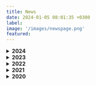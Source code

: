 ```yaml
---
title: News
date: 2024-01-05 08:01:35 +0300
label: 
image: '/images/newspage.png'
featured:
---
```

<details>
  <summary><strong>2024</strong></summary>
February 2024 - We published “SLIDE: Significant Latent factor Interaction Discovery and Exploration across biological domains” in Nature Methods.

</details>
<details>
  <summary><strong>2023</strong></summary>
December 2023 - We published “From bench to bedside via bytes: multi-omic immunoprofiling and integration using machine learning and network approaches” in Human Vaccines and Immunotherapeutics.

December 2023 - We contributed to “PRMT blockade induces defective DNA replication stress response and synergizes with PARP inhibition”, which was published in Cell Reports Medicine.

November 2023 - We contributed to “SARS-CoV2 mRNA vaccines induce greater complement activation and decreased viremia and Nef antibodies in men with HIV-1”, which was published in The Journal of Infectious Diseases.

October 2023 - Jishnu gave an invited talk at BMES 2023 on, "Elucidating humoral profiles associated with Schistosomiasis pathogenesis using interpretable machine learning".

October 2023 - Jishnu gave an invited talk at BMES 2023 on, "Significant latent factor interaction discovery and exploration across biological domains".

August 2023 - We published “Cell Type-Specific Biomarkers of Systemic Sclerosis Disease Severity Capture Cell-Intrinsic and Cell-Extrinsic Circuits” in Arthritis & Rheumatology.

August 2023 - We contributed to “Stability and heterogeneity in the antimicrobiota reactivity of human milk-derived immunoglobulin A”, which got published in the Journal of Experimental Medicine.

July 2023 - We contributed to “The gut protist Tritrichomonas arnold restrains virus-mediated loss of oral tolerance by modulating dietary antigen-presenting dendritic cells”, which got published in Immunity.

June 2023 - We published “Antibodies targeting conserved non-canonical antigens and endemic coronaviruses associate with favorable outcomes in severe COVID-19" in Cell Reports.

May 2023 - Jishnu gave an invited talk at FASEB Autoimmunity 2023 on, "Multi-dimensional integration of protein interactomes with genomic and molecular data discover distinct RA endotypes".

March 2023 - Jishnu gave an invited talk at Cold Spring Harbor Laboratory Network Biology Meeting 2023 on "Uncovering immunomodulatory molecular phenotypes in infectious disease using networks".

April 2023 - Jishnu gave an invited talk at Cold Spring Harbor Laboratory Systems Immunology Meeting 2023 on "Multi-dimensional integration of protein interactomes with genomic and molecular data discovers distinct RA endotypes".

April 2023 - We contributed to “Antibodies against the Ebola virus soluble glycoprotein are associated with long-term vaccine-mediated protection of non-human primates”, which got published in the Cell Reports.

February 2023 - We contributed to “High-dimensional proteomics identifies organ injury patterns associated with outcomes in human trauma”, which got published in the The Journal of Trauma and Acute Care Surgery.

</details>
<details>
  <summary><strong>2022</strong></summary>
October 2022 - Jishnu is a Co-I at Systemic Sclerosis Center for Research and Translation which provides machine learning and network systems expertise to investigators working on SSc, SSc-ILD and SSc-PAH.

October 2022 - Jishnu is a Co-I on the U01 Grant funded to characterize cell-intrinsic and cell-extrinsic signaling circuits in ocular disorders.

September 2022 - Jishnu gave an invited talk at the Banff-CST Joint Transplant and Pathology Summit titled “Machine learning in clinical decision making in transplant biology”.

August 2022 - We published A supervised take on dimensionality reduction via hybrid subset selection in Patterns.

August 2022 - Jishnu gave a talk at International Workshop on Scleroderma 2022 in Boston.

July 2022 - Jishnu was invited to give a talk at ISMB 2022 on the topic “A network-based approach to identify expression modules underlying rejection in pediatric liver transplantation”.

July 2022 - Scleroderma CDMRO Award was given to Jishnu (role: Co-I).

July 2022 - The Philadelphia Enquirer covered our very recent publication on COVID-19.

July 2022 - Our work got covered in Pittsburgh's Action 4 News "4 Your Health: Studying COVID-19 antibody patterns".

July 2022 - Jishnu becomes a co-Director for the Systems Immunology Core (funded by NIAMS P50) which will perform machine learning and network systems analyses on multi-modal datasets in the context of SSc.

June 2022 - Our paper Multi-Omic Admission-Based Prognostic Biomarkers Identified by Machine Learning Algorithms Predict Patient Recovery and 30-Day Survival in Trauma Patients got accepted in Metabolites

June 2022 - Our paper High Dimensional Multi-omics Reveals Unique Characteristics of Early Plasma Administration in Polytrauma Patients with TBI got accepted in Annals of Surgery

June 2022 - We published Antibodies targeting conserved non-canonical antigens and endemic coronaviruses associated with favorable outcomes in severe COVID-19 in Cell Press.

May 2022 - We found out that our NIAID Flu Systems Vaccinology R01 (Role: MPI, other PIs: Alcorn, Singh, Zimmerman) will be funded.

May 2022 - We participated in a Pitt-Case Western CFAR application that was funded by NIAID Rustbelt (Role: c-I).

May 2022 - We contributed to Autoreactive CD8+ T cells are restrained by an exhaustion-like program that is maintained by LAG3 which got published in the Nature Immunology.

April 2022 - Our CIHR grant (Role: co-I, PI: Konvalinka) was funded).

April 2022 - We published a manuscript in Cell Reports Medicine demonstrating how integrating bulk RNA-seq data with protein networks can uncover signatures underlying rejection in pediatric liver transplantation.

March 2022 - Our DoD grant (Role: co-I, PIs: Lafyatis and Singh) looking at multi-omic signatures of scleroderma disease severity was funded.

March 2022 - Our Essential Regression manuscript was published in Patterns.

</details>
<details>
  <summary><strong>2021</strong></summary>
September 2021 - A NIAID R01 we participated in (Role: co-I, PIs: Rinaldo and Mailliard) looking at COVID-19 vaccine responses in HIV individuals was funded.

September 2021 - We received a 5-year NHGRI U01 1U01HG012041-01 (Role: MPI, Other PIs: Singh, Sahni)- Link on NIH Reporter.

August 2021 - We received a 5-year NIAID New Innovator DP2 Award 1DP2AI164325-01 (Role: PI)- Link on NIH Reporter.

June 2021 - An NIDDK dkNET New Investigator Pilot Program in Bioinformatics grant that we participated in has been funded (Role: co-I, PI: Joglekar).

June 2021 - We contributed to Mechanisms of impaired lung development and ciliation in Mannosidase-1-alpha-2 (Man1a2) mutants in Frontiers in Physiology.

April 2021 - Jishnu gave a talk at the 2021 Cold Spring Harbor Systems Immunology Meeting.

April 2021 - A Department of Defense Idea Development Award grant that we participated in has been funded (Role: co-I, PI: Lafyatis).

March 2021 - Jishnu gave a talk at the 2021 Cold Spring Harbor Networks Meeting.

</details>
<details>
  <summary><strong>2020</strong></summary>
October 2020 - We published Mining for humoral correlates of HIV control and latent reservoir size in PLoS pathogens.

September 2020 - We contributed to Extracellular Matrix Injury of Kidney Allografts in Antibody-Mediated Rejection: A Proteomics Study, which was published in the Journal of the American Society of Nephrology.

August 2020 - We are now supported by a Collaborative Research Agreement with the University of Brussels Center for Research In Immunology (Role: PI)!

July 2020 - We contributed to Glucosylation by the Legionella effector SetA promotes the nuclear localization of the transcription factor TFEB, which was published in Science.

July 2020 - We published Mapping functional humoral correlates of protection against malaria challenge following RTS, S/AS01 vaccination in Science Translational Medicine.

June 2020 - We received a pilot Covid-19 grant from the UPMC-ITTC (Role: PI)!

May 2020 - We contributed to Co-immunization of DNA and Protein in the Same Anatomical Sites Induces Superior Protective Immune Responses against SHIV Challenge, which was published in Cell Reports.

March 2020 - We contributed to Latency reversal agents modulate HIV antigen processing and presentation to CD8 T cells, which was published in PLoS pathogens.

March 2020 - We contributed to Epigenetic basis for monocyte dysfunction in patients with severe alcoholic hepatitis, which was published in the Journal of Hepatology.

February 2020 - We published Antibody Fc Glycosylation Discriminates Between Latent and Active Tuberculosis in The Journal of Infectious Diseases.

January 2020 - The Das Systems Immunology Lab is now supported by Center for Systems Immunology Startup Funds!

January 2020 - The lab is now open! We look forward to exciting science in the future!

</details>
